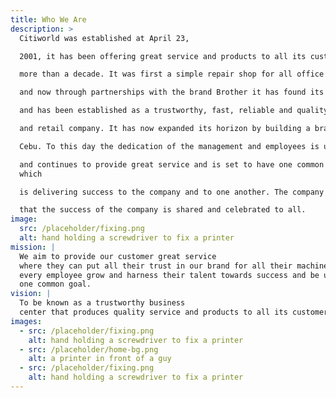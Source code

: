 ```yaml
---
title: Who We Are
description: >
  Citiworld was established at April 23,

  2001, it has been offering great service and products to all its customers for

  more than a decade. It was first a simple repair shop for all office equipment

  and now through partnerships with the brand Brother it has found its footing

  and has been established as a trustworthy, fast, reliable and quality service

  and retail company. It has now expanded its horizon by building a branch in

  Cebu. To this day the dedication of the management and employees is unwavering

  and continues to provide great service and is set to have one common goal
  which

  is delivering success to the company and to one another. The company believes

  that the success of the company is shared and celebrated to all.
image:
  src: /placeholder/fixing.png
  alt: hand holding a screwdriver to fix a printer
mission: |
  We aim to provide our customer great service
  where they can put all their trust in our brand for all their machines and let
  every employee grow and harness their talent towards success and be united for
  one common goal.
vision: |
  To be known as a trustworthy business
  center that produces quality service and products to all its customers.
images:
  - src: /placeholder/fixing.png
    alt: hand holding a screwdriver to fix a printer
  - src: /placeholder/home-bg.png
    alt: a printer in front of a guy
  - src: /placeholder/fixing.png
    alt: hand holding a screwdriver to fix a printer
---
```


